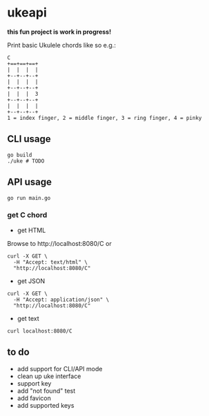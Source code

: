 # ukeapi

**this fun project is work in progress!**

Print basic Ukulele chords like so e.g.:

```
C
+==+==+==+
|  |  |  |
+--+--+--+
|  |  |  |
+--+--+--+
|  |  |  3
+--+--+--+
|  |  |  |
+--+--+--+
1 = index finger, 2 = middle finger, 3 = ring finger, 4 = pinky
```

## CLI usage

```
go build
./uke # TODO
```

## API usage

```
go run main.go
```

### get C chord

- get HTML

Browse to http://localhost:8080/C or

```
curl -X GET \
  -H "Accept: text/html" \
  "http://localhost:8080/C"
```

- get JSON

```
curl -X GET \
  -H "Accept: application/json" \
  "http://localhost:8080/C"
```

- get text

```
curl localhost:8080/C
```

## to do

- add support for CLI/API mode
- clean up uke interface
- support key
- add "not found" test
- add favicon
- add supported keys